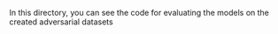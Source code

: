 In this directory, you can see the code for evaluating the models on the created adversarial datasets
